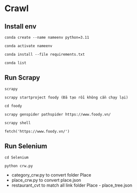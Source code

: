 # Crawl

## Install env

```
conda create --name nameenv python=3.11
```

```
conda activate nameenv
```

```
conda install --file requirements.txt
```

```
conda list
```

## Run Scrapy

```
scrapy
```

```
scrapy startproject foody (Đã tạo rồi không cần chạy lại)
```

```
cd foody
```

```
scrapy genspider pathspider https://www.foody.vn/
```

```
scrapy shell
```

```
fetch('https://www.foody.vn/')
```

## Run Selenium

```
cd Selenium
```

```
python crw.py

```

- category_crw.py to convert folder Place
- place_crw.py to convert place.json
- restaurant_cvt to match all link folder Place - place_tree.json
